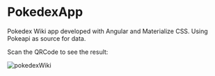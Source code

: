 # PokedexApp

 Pokedex Wiki app developed with Angular and Materialize CSS. Using Pokeapi as source for data.
 
 Scan the QRCode to see the result:
 

![pokedexWiki](https://user-images.githubusercontent.com/103668139/197875256-4c8e1235-4c89-4e5a-8117-933318eff267.png)
